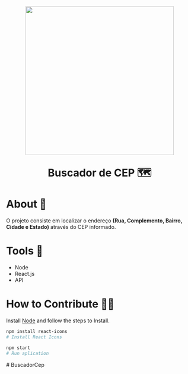 <h1 align="center">
    <img src="./src/img/zip.svg" width=400;/>
    <p>Buscador de CEP 🗺</p>
    </h1>

# About 📕
O projeto consiste em localizar o endereço **(Rua, Complemento, Bairro, Cidade e Estado)** através do CEP informado.


# Tools 🔨

- Node
- React.js
- API

# How to Contribute 🤝🏻

Install [Node](https://nodejs.org/en) and follow the steps to Install.

```bash
npm install react-icons
# Install React Icons
```


```bash
npm start 
# Run aplication
```
#   B u s c a d o r C e p  
 